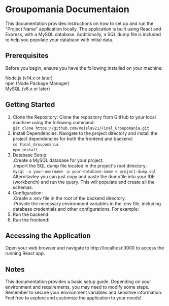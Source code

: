 # Groupomania Documentaion

This documentation provides instructions on how to set up and run the "Project Name" application locally. The application is built using React and Express, with a MySQL database. Additionally, a SQL dump file is included to help you populate your database with initial data.

## Prerequisites
Before you begin, ensure you have the following installed on your machine:

Node.js (v14.x or later)  
npm (Node Package Manager)  
MySQL (v8.x or later)  

## Getting Started

1. Clone the Repository: Clone the repository from GitHub to your local machine using the following command:  
  ```git clone https://github.com/Voislav21/Final_Groupomania.git```
3. Install Dependencies: Navigate to the project directory and install the project dependencies for both the frontend and backend:  
   ```cd Final_Groupomania```  
   ```npm install```
5. Database Setup:  
 .Create a MySQL database for your project.  
 .Import the SQL dump file located in the project's root directory:  
  ```mysql -u your-username -p your-database-name < project-dump.sql```  
Alternitavley you can just copy and paste the dumpfile into your IDE (workbench) and run the query. This will populate and create all the schemas.
7. Configuration:  
 .Create a .env file in the root of the backend directory.  
 .Provide the necessary environment variables in the .env file, including database credentials and other configurations. For example:
9. Run the backend:
10. Run the frontend:

## Accessing the Application
Open your web browser and navigate to http://localhost:3000 to access the running React app.

## Notes
This documentation provides a basic setup guide. Depending on your environment and requirements, you may need to modify some steps.
Remember to secure your environment variables and sensitive information.
Feel free to explore and customize the application to your needs!
